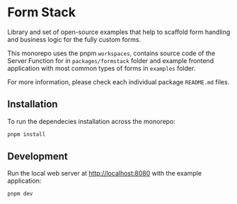 # Form Stack

Library and set of open-source examples that help to scaffold form handling and business logic for the fully custom forms.

This monorepo uses the pnpm `workspaces`, contains source code of the Server Function for in `packages/formstack` folder and example frontend application with most common types of forms in `examples` folder.

For more information, please check each individual package `README.md` files.

## Installation

To run the dependecies installation across the monorepo:

```bash
pnpm install
```

## Development

Run the local web server at <http://localhost:8080> with the example application:

```bash
pnpm dev
```
